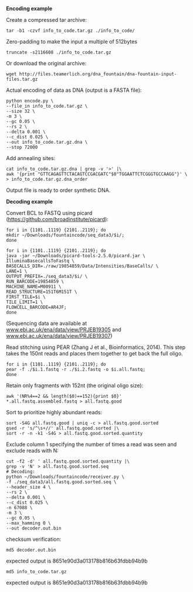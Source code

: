 **Encoding example**

Create a compressed tar archive:
```
tar -b1 -czvf info_to_code.tar.gz ./info_to_code/
```

Zero-padding to make the input a multiple of 512bytes
```
truncate -s2116608 ./info_to_code.tar.gz
```

Or download the original archive:
```
wget http://files.teamerlich.org/dna_fountain/dna-fountain-input-files.tar.gz
```

Actual encoding of data as DNA (output is a FASTA file):
```
python encode.py \
--file_in info_to_code.tar.gz \
--size 32 \
-m 3 \
--gc 0.05 \
--rs 2 \
--delta 0.001 \
--c_dist 0.025 \
--out info_to_code.tar.gz.dna \
--stop 72000
```

Add annealing sites:
```
cat info_to_code.tar.gz.dna | grep -v '>' |\
awk '{print "GTTCAGAGTTCTACAGTCCGACGATC"$0"TGGAATTCTCGGGTGCCAAGG"}' \
> info_to_code.tar.gz.dna_order
```

Output file is ready to order synthetic DNA.

**Decoding example**

Convert BCL to FASTQ using picard (https://github.com/broadinstitute/picard):
```
for i in {1101..1119} {2101..2119}; do
mkdir ~/Downloads/fountaincode/seq_data3/$i/;
done

for i in {1101..1119} {2101..2119}; do
java -jar ~/Downloads/picard-tools-2.5.0/picard.jar \
IlluminaBasecallsToFastq \
BASECALLS_DIR=./raw/19854859/Data/Intensities/BaseCalls/ \
LANE=1 \
OUTPUT_PREFIX=./seq_data3/$i/ \
RUN_BARCODE=19854859 \
MACHINE_NAME=M00911 \
READ_STRUCTURE=151T6M151T \
FIRST_TILE=$i \
TILE_LIMIT=1 \
FLOWCELL_BARCODE=AR4JF;
done
```

(Sequencing data are available at www.ebi.ac.uk/ena/data/view/PRJEB19305 and www.ebi.ac.uk/ena/data/view/PRJEB19307)

Read stitching using PEAR (Zhang J et al., Bioinformatics, 2014).
This step takes the 150nt reads and places them together to get back the full oligo.
```
for i in {1101..1119} {2101..2119}; do
pear -f ./$i.1.fastq -r ./$i.2.fastq -o $i.all.fastq;
done
```

Retain only fragments with 152nt (the original oligo size):
```
awk '(NR%4==2 && length($0)==152){print $0}' *.all.fastq.assembled.fastq > all.fastq.good
```

Sort to prioritize highly abundant reads:
```
sort -S4G all.fastq.good | uniq -c > all.fastq.good.sorted
gsed -r 's/^\s+//' all.fastq.good.sorted |\
sort -r -n -k1 -S4G > all.fastq.good.sorted.quantity
```

Exclude column 1 specifying the number of times a read was seen and exclude reads with N:
```
cut -f2 -d' ' all.fastq.good.sorted.quantity |\
grep -v 'N' > all.fastq.good.sorted.seq
# Decoding:
python ~/Downloads/fountaincode/receiver.py \
-f ./seq_data3/all.fastq.good.sorted.seq \
--header_size 4 \
--rs 2 \
--delta 0.001 \
--c_dist 0.025 \
-n 67088 \
-m 3 \
--gc 0.05 \
--max_hamming 0 \
--out decoder.out.bin
```

checksum verification:
```
md5 decoder.out.bin
```
expected output is 8651e90d3a013178b816b63fdbb94b9b
```
md5 info_to_code.tar.gz
```
expected output is 8651e90d3a013178b816b63fdbb94b9b
